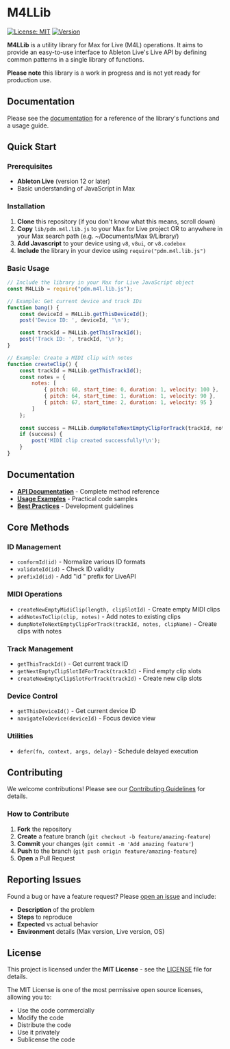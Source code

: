 # M4LLib

[![License: MIT](https://img.shields.io/badge/License-MIT-yellow.svg)](https://opensource.org/licenses/MIT)
[![Version](https://img.shields.io/badge/version-0.0.2-blue.svg)](https://github.com/pdmeyer/M4LLib/releases)

**M4LLib** is a utility library for Max for Live (M4L) operations. It aims to provide an easy-to-use interface to Ableton Live's Live API by defining common patterns in a single library of functions.

**Please note** this library is a work in progress and is not yet ready for production use.

## Documentation
Please see the [documentation](resources/pdm.m4l.lib.documentation.md) for a reference of the library's functions and a usage guide.

## Quick Start

### Prerequisites

- **Ableton Live** (version 12 or later)
- Basic understanding of JavaScript in Max

### Installation

1. **Clone** this repository (if you don't know what this means, scroll down)
2. **Copy** `lib/pdm.m4l.lib.js` to your Max for Live project OR to anywhere in your Max search path (e.g. ~/Documents/Max 9/Library/)
3. **Add Javascript** to your device using `v8`, `v8ui`, or `v8.codebox`
4. **Include** the library in your device using `require("pdm.m4l.lib.js")`

### Basic Usage

```javascript
// Include the library in your Max for Live JavaScript object
const M4LLib = require("pdm.m4l.lib.js");

// Example: Get current device and track IDs
function bang() {
    const deviceId = M4LLib.getThisDeviceId();
    post('Device ID: ', deviceId, '\n');

    const trackId = M4LLib.getThisTrackId();
    post('Track ID: ', trackId, '\n');
}

// Example: Create a MIDI clip with notes
function createClip() {
    const trackId = M4LLib.getThisTrackId();
    const notes = {
        notes: [
            { pitch: 60, start_time: 0, duration: 1, velocity: 100 },
            { pitch: 64, start_time: 1, duration: 1, velocity: 90 },
            { pitch: 67, start_time: 2, duration: 1, velocity: 95 }
        ]
    };
    
    const success = M4LLib.dumpNoteToNextEmptyClipForTrack(trackId, notes, "My Melody");
    if (success) {
        post('MIDI clip created successfully!\n');
    }
}
```

## Documentation

- **[API Documentation](resources/pdm.m4l.lib.documentation.md)** - Complete method reference
- **[Usage Examples](resources/pdm.m4l.lib.documentation.md#usage-examples)** - Practical code samples
- **[Best Practices](resources/pdm.m4l.lib.documentation.md#best-practices)** - Development guidelines

## Core Methods

### ID Management
- `conformId(id)` - Normalize various ID formats
- `validateId(id)` - Check ID validity
- `prefixId(id)` - Add "id " prefix for LiveAPI

### MIDI Operations
- `createNewEmptyMidiClip(length, clipSlotId)` - Create empty MIDI clips
- `addNotesToClip(clip, notes)` - Add notes to existing clips
- `dumpNoteToNextEmptyClipForTrack(trackId, notes, clipName)` - Create clips with notes

### Track Management
- `getThisTrackId()` - Get current track ID
- `getNextEmptyClipSlotIdForTrack(trackId)` - Find empty clip slots
- `createNewEmptyClipSlotForTrack(trackId)` - Create new clip slots

### Device Control
- `getThisDeviceId()` - Get current device ID
- `navigateToDevice(deviceId)` - Focus device view

### Utilities
- `defer(fn, context, args, delay)` - Schedule delayed execution

## Contributing

We welcome contributions! Please see our [Contributing Guidelines](CONTRIBUTING.md) for details.

### How to Contribute

1. **Fork** the repository
2. **Create** a feature branch (`git checkout -b feature/amazing-feature`)
3. **Commit** your changes (`git commit -m 'Add amazing feature'`)
4. **Push** to the branch (`git push origin feature/amazing-feature`)
5. **Open** a Pull Request

## Reporting Issues

Found a bug or have a feature request? Please [open an issue](https://github.com/pdmeyer/M4LLib/issues) and include:

- **Description** of the problem
- **Steps** to reproduce
- **Expected** vs actual behavior
- **Environment** details (Max version, Live version, OS)

## License

This project is licensed under the **MIT License** - see the [LICENSE](LICENSE) file for details.

The MIT License is one of the most permissive open source licenses, allowing you to:
- Use the code commercially
- Modify the code
- Distribute the code
- Use it privately
- Sublicense the code